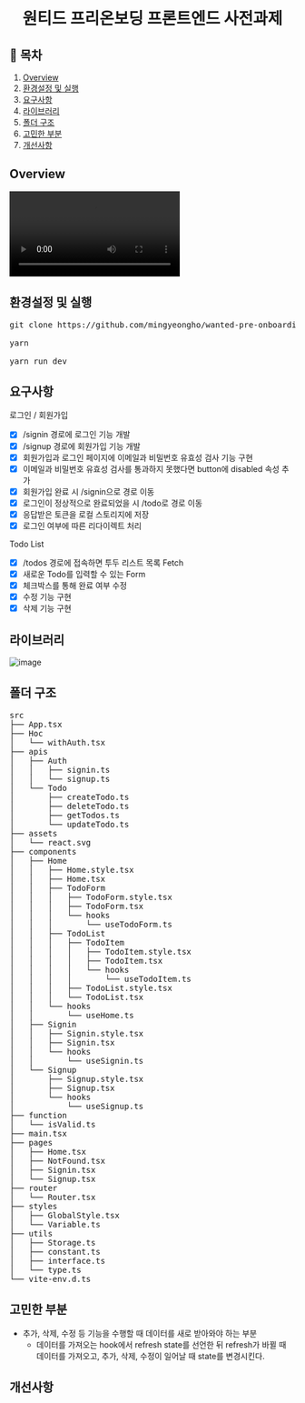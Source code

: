 <h1 align='center'>원티드 프리온보딩 프론트엔드 사전과제</h1>

## 📖 목차

<ol>
    <li>
        <a href='#overview'>Overview</a>
    </li>
    <li>
        <a href='#run'>환경설정 및 실행</a>
    </li>
    <li>
        <a href='#features'>요구사항</a>
    </li>
    <li>
        <a href='#library'>라이브러리</a>
    </li>
    <li>
        <a href='#structure'>폴더 구조</a>
    </li>
    <li>
        <a href='#agonize'>고민한 부분</a>
    </li>
    <li>
        <a href='#improve'>개선사항</a>
    </li>
    
</ol>

<h2 id='overview'>Overview</h2>

<video src='https://user-images.githubusercontent.com/57670160/216997652-34f0f071-2ff7-4e8c-b261-3bf633213eef.mov'></video>

<h2 id='run'>환경설정 및 실행</h2>

<pre>
git clone https://github.com/mingyeongho/wanted-pre-onboarding-frontend.git

yarn 

yarn run dev
</pre>

<h2 id='features'>요구사항</h2>

<p>
로그인 / 회원가입

- [x] /signin 경로에 로그인 기능 개발
- [x] /signup 경로에 회원가입 기능 개발
- [x] 회원가입과 로그인 페이지에 이메일과 비밀번호 유효성 검사 기능 구현
- [x] 이메일과 비밀번호 유효성 검사를 통과하지 못했다면 button에 disabled 속성 추가
- [x] 회원가입 완료 시 /signin으로 경로 이동
- [x] 로그인이 정상적으로 완료되었을 시 /todo로 경로 이동
- [x] 응답받은 토큰을 로컬 스토리지에 저장
- [x] 로그인 여부에 따른 리다이렉트 처리

Todo List

- [x] /todos 경로에 접속하면 투두 리스트 목록 Fetch
- [x] 새로운 Todo를 입력할 수 있는 Form
- [x] 체크박스를 통해 완료 여부 수정
- [x] 수정 기능 구현
- [x] 삭제 기능 구현
</p>

<h2 id='library'>라이브러리</h2>

![image](https://user-images.githubusercontent.com/57670160/216999733-b873f04e-c6d3-403d-bd99-e40b362a98b7.png)

<h2 id='structure'>폴더 구조</h2>

<pre>
src
├── App.tsx
├── Hoc
│   └── withAuth.tsx
├── apis
│   ├── Auth
│   │   ├── signin.ts
│   │   └── signup.ts
│   └── Todo
│       ├── createTodo.ts
│       ├── deleteTodo.ts
│       ├── getTodos.ts
│       └── updateTodo.ts
├── assets
│   └── react.svg
├── components
│   ├── Home
│   │   ├── Home.style.tsx
│   │   ├── Home.tsx
│   │   ├── TodoForm
│   │   │   ├── TodoForm.style.tsx
│   │   │   ├── TodoForm.tsx
│   │   │   └── hooks
│   │   │       └── useTodoForm.ts
│   │   ├── TodoList
│   │   │   ├── TodoItem
│   │   │   │   ├── TodoItem.style.tsx
│   │   │   │   ├── TodoItem.tsx
│   │   │   │   └── hooks
│   │   │   │       └── useTodoItem.ts
│   │   │   ├── TodoList.style.tsx
│   │   │   └── TodoList.tsx
│   │   └── hooks
│   │       └── useHome.ts
│   ├── Signin
│   │   ├── Signin.style.tsx
│   │   ├── Signin.tsx
│   │   └── hooks
│   │       └── useSignin.ts
│   └── Signup
│       ├── Signup.style.tsx
│       ├── Signup.tsx
│       └── hooks
│           └── useSignup.ts
├── function
│   └── isValid.ts
├── main.tsx
├── pages
│   ├── Home.tsx
│   ├── NotFound.tsx
│   ├── Signin.tsx
│   └── Signup.tsx
├── router
│   └── Router.tsx
├── styles
│   ├── GlobalStyle.tsx
│   └── Variable.ts
├── utils
│   ├── Storage.ts
│   ├── constant.ts
│   ├── interface.ts
│   └── type.ts
└── vite-env.d.ts
</pre>

<h2 id='agonize'>고민한 부분</h2>

- 추가, 삭제, 수정 등 기능을 수행할 때 데이터를 새로 받아와야 하는 부분
  - 데이터를 가져오는 hook에서 refresh state를 선언한 뒤 refresh가 바뀔 때 데이터를 가져오고, 추가, 삭제, 수정이 일어날 때 state를 변경시킨다.

<h2 id='improve'>개선사항</h2>
